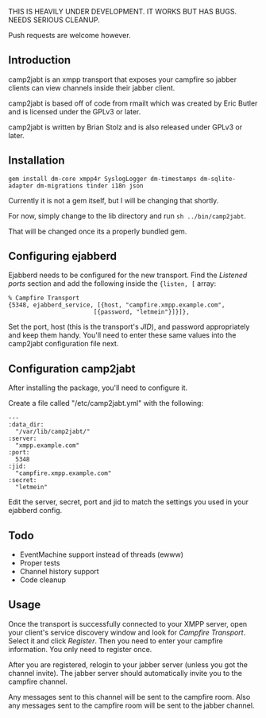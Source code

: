 THIS IS HEAVILY UNDER DEVELOPMENT.  IT WORKS BUT HAS BUGS.  NEEDS SERIOUS CLEANUP.

Push requests are welcome however.




Introduction
------------

camp2jabt is an xmpp transport that exposes your campfire so jabber clients can view
channels inside their jabber client.

camp2jabt is based off of code from rmailt which was created by Eric Butler and
is licensed under the GPLv3 or later.

camp2jabt is written by Brian Stolz and is also released under GPLv3 or later.

Installation
------------

`gem install dm-core xmpp4r SyslogLogger dm-timestamps dm-sqlite-adapter dm-migrations tinder i18n json`

Currently it is not a gem itself, but I will be changing that shortly.

For now, simply change to the lib directory and run `sh ../bin/camp2jabt`.

That will be changed once its a properly bundled gem.

Configuring ejabberd
--------------------

Ejabberd needs to be configured for the new transport. Find the _Listened ports_
section and add the following inside the `{listen, [` array:

    % Campfire Transport
    {5348, ejabberd_service, [{host, "campfire.xmpp.example.com",
                            [{password, "letmein"}]}]},

Set the port, host (this is the transport's _JID_), and password appropriately
and keep them handy. You'll need to enter these same values into the camp2jabt
configuration file next.

Configuration camp2jabt
--------------------

After installing the package, you'll need to configure it.

Create a file called "/etc/camp2jabt.yml" with the following:

    ---
    :data_dir:
      "/var/lib/camp2jabt/"
    :server:
      "xmpp.example.com"
    :port:
      5348
    :jid:
      "campfire.xmpp.example.com"
    :secret:
      "letmein"

Edit the server, secret, port and jid to match the settings you used in your ejabberd config.

Todo
----

* EventMachine support instead of threads (ewww)
* Proper tests
* Channel history support
* Code cleanup


Usage
-----

Once the transport is successfully connected to your XMPP server, open your
client's service discovery window and look for _Campfire Transport_. Select it and
click _Register_. Then you need to enter your campfire information. You only need
to register once.

After you are registered, relogin to your jabber server (unless you got the channel invite).
The jabber server should automatically invite you to the campfire channel.

Any messages sent to this channel will be sent to the campfire room.  Also any messages sent
to the campfire room will be sent to the jabber channel.